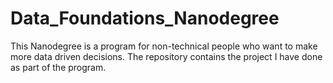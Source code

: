 # Data_Foundations_Nanodegree
This Nanodegree is a program for non-technical people who want to make more data driven decisions. The repository contains the project I have done as part of the program.
